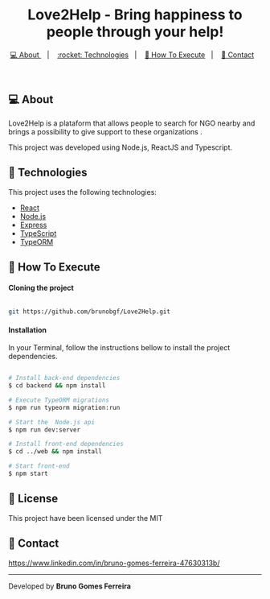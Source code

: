 <!-- <h1 align="center">
    <img alt="Página Inicial" src="./landingpage.png" width="450px" />
</h1> -->

<h1 align="center">Love2Help - Bring happiness to people through your help!</h1>

<p align="center">
  <a href="#-about">💻 About </a>&nbsp;&nbsp;&nbsp;|&nbsp;&nbsp;&nbsp;
    <a href="#rocket-Technologies"> :rocket: Technologies</a>&nbsp;&nbsp;&nbsp;|&nbsp;&nbsp;&nbsp;
  <a href="#-how-to-execute">🔖 How To Execute</a>&nbsp;&nbsp;&nbsp;|&nbsp;&nbsp;&nbsp;
   <a href="#--contact">📮  Contact</a>&nbsp;&nbsp;&nbsp;
</p>

<br>

## 💻 About

<p>Love2Help is a plataform that allows people to search for NGO nearby and brings a possibility to give support  to these organizations .</p>
<p>This project was developed using Node.js, ReactJS and Typescript. </p>

## :rocket: Technologies

This project uses the following technologies:


- [React](https://reactjs.org)
- [Node.js](https://nodejs.org/en/)
- [Express](https://expressjs.com/)
- [TypeScript](https://www.typescriptlang.org/)
- [TypeORM](https://typeorm.io/#/)


## 🔖 How To Execute

#### Cloning the project
```sh

git https://github.com/brunobgf/Love2Help.git

```
#### Installation 
In your Terminal, follow the instructions bellow to install the project dependencies. 

```sh

# Install back-end dependencies
$ cd backend && npm install

# Execute TypeORM migrations
$ npm run typeorm migration:run

# Start the  Node.js api
$ npm run dev:server

# Install front-end dependencies
$ cd ../web && npm install

# Start front-end 
$ npm start

```

## 📝 License

This project have been licensed under the MIT

## 📮  Contact

https://www.linkedin.com/in/bruno-gomes-ferreira-47630313b/

<hr>

Developed by <strong>Bruno Gomes Ferreira </strong>

